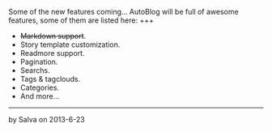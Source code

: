 Some of the new features coming...
AutoBlog will be full of awesome features, some of them are listed
here:
+++
 * <del>Markdown support</del>.
 * Story template customization.
 * Readmore support.
 * Pagination.
 * Searchs.
 * Tags & tagclouds.
 * Categories.
 * And more...
---
by Salva
on 2013-6-23
